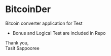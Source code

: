 # BitcoinDer
Bitcoin converter application for Test

- Bonus and Logical Test are included in Repo

Thank you,  
Tasit Sappooree
